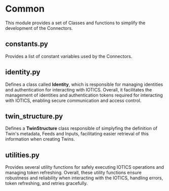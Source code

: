 # Common

This module provides a set of Classes and functions to simplify the development of the Connectors.

## constants.py

Provides a list of constant variables used by the Connectors.

## identity.py

Defines a class called **Identity**, which is responsible for managing identities and authentication for interacting with IOTICS. Overall, it facilitates the management of identities and authentication tokens required for interacting with IOTICS, enabling secure communication and access control.

## twin_structure.py

Defines a **TwinStructure** class responsible of simplyfing the definition of Twin's metadata, Feeds and Inputs, facilitating easier retrieval of this information when creating Twins.

## utilities.py

Provides several utility functions for safely executing IOTICS operations and managing token refreshing. Overall, these utility functions ensure robustness and reliability when interacting with the IOTICS, handling errors, token refreshing, and retries gracefully.
